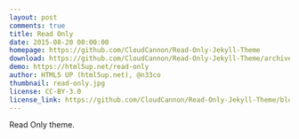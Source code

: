 ```yaml
---
layout: post
comments: true
title: Read Only
date: 2015-08-20 00:00:00
homepage: https://github.com/CloudCannon/Read-Only-Jekyll-Theme
download: https://github.com/CloudCannon/Read-Only-Jekyll-Theme/archive/master.zip
demo: https://html5up.net/read-only
author: HTML5 UP (html5up.net), @n33co
thumbnail: read-only.jpg
license: CC-BY-3.0
license_link: https://github.com/CloudCannon/Read-Only-Jekyll-Theme/blob/master/LICENSE.txt
---
```


Read Only theme.
